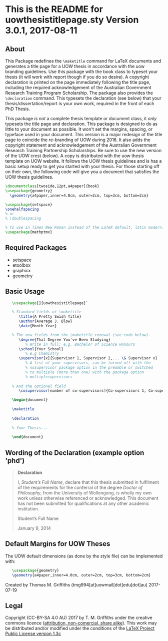 This is the README for uowthesistitlepage.sty Version 3.0.1, 2017-08-11
=======================================================================

About
-----

This Package redefines the `\maketitle` command for LaTeX documents and generates a title page for a UOW thesis in accordance with the uow branding guidelines. Use this package with the book class to typeset your thesis (it will work with report though if you do so desire). A copyright declaration is printed on the page immediately following the title page, including the required acknowledgement of the Australian Government Research Training Program Scholarship. The package also provides the `\declaration` command. This typesets the declaration (see below) that your thesis/dissertation/report is your own work, required in the front of each PhD Thesis.

This package *is not* a complete thesis template or document class, it *only* typesets the title page and declaration. This package is designed to do as little to your document as possible. It won't set the margins, spacing, or typeface used in your document. This version is a major redesign of the title page to coincide the re-branding of UOW during 2016. It also adds the copyright statement and acknowledgement of the Australian Government Research Training Partnership Scholarships. Be sure to use the new version of the UOW crest (below). A copy is distributed with the uow thesis template on UOW website. It follows the UOW thesis guidelines and is has a basic setup ready to get you started with your thesis. For those starting off on their own, the following code will give you a document that satisfies the UOW thesis guidelines.

````latex
\documentclass[twoside,12pt,a4paper]{book}
\usepackage{geometry}
  \geometry{a4paper,inner=4.0cm, outer=2cm, top=3cm, bottom=2cm}

\usepackage{setspace}
\onehalfspacing
% or
% \doublespacing

% to use in Times New Roman instead of the LaTeX default, latin modern.
\usepackage{mathptmx}
````


Required Packages
-----------------

- setspace
- etoolbox
- graphicx
- geometry

Basic Usage
-----------

````latex
   \usepackage[]{uowthesistitlepage}`

   % Standard fields of \maketitle
      \title{A Pretty Swish Title}
      \author{Average J. Blow}
      \date{Month Year}

   % The new fields from the \maketitle renewal (see code below).
      \degree{That Degree You've Been Studying} 
         % Write in full: e.g. Bachelor of Science Honours
      \school{Your School}  
         % e.g Chemistry
      \supervisor[x]{Supervisor 1, Supervisor 2,... \& Supervisor x}
         % A list of your supervisors, can be turned off with the 
         % nosupervisor package option in the preamble or switched 
         % to multiple (more than one) with the package option 
         % multiplesupervisors
    
   % And the optional field
      \cosupervisor[number of co-supervisors]{Co-supervisors 1, Co-supervisor 2,... \& Co-supervisor x}

   \begin{document}
       
   \maketitle
   
   \declaration 
   
   % Your Thesis...
   
   \end{document}
````

Wording of the Declaration (example option 'phd')
-------------------------------------------------

> **Declaration**
>
> I, *Student’s Full Name*, declare that this thesis submitted in fulfilment of the requirements for the conferral of the degree *Doctor of Philosophy*, from the University of Wollongong, is wholly my own work unless otherwise referenced or acknowledged. This document has not been submitted for qualifications at any other academic institution.
>
>
>
> Student’s Full Name 
>
> January 9, 2014
>


Default Margins for UOW Theses
------------------------------

The UOW default dimensions (as done by the style file) can be implemented with:

````latex
   \usepackage{geometry}
   \geometry{a4paper,inner=4.0cm, outer=2cm, top=3cm, bottom=2cm}
````

Created by Thomas M. Griffiths (tmg994[at]uowmail[dot]edu[dot]au) 2017-07-19

Legal
-----

Copyright (CC-BY-SA 4.0 AU) 2017 by T. M. Griffiths under the creative commons licence ([attribution, non-comercial, share alike](https://creativecommons.org/licenses/by-sa/4.0/)). This work may be distributed and/or modified under the conditions of the [LaTeX Project Public License version 1.3c](http://www.latex-project.org/lppl/lppl-1-3c.txt)

